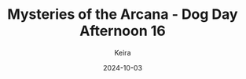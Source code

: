 ---
title: 'Mysteries of the Arcana - Dog Day Afternoon 16'
alt: 'Mysteries of the Arcana'
date: '2024-10-03'
author: 'Keira'
artist: 'Keira'
---